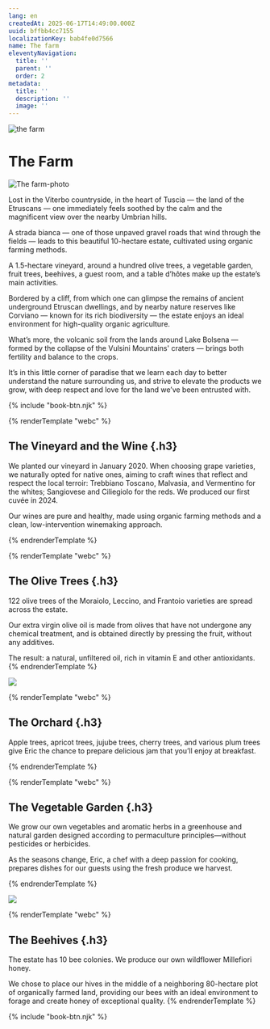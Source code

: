 ```yaml
---
lang: en
createdAt: 2025-06-17T14:49:00.000Z
uuid: bffbb4cc7155
localizationKey: bab4fe0d7566
name: The farm
eleventyNavigation:
  title: ''
  parent: ''
  order: 2
metadata:
  title: ''
  description: ''
  image: ''
---
```

![the farm](/_images/Maison-ombre.webp)

# The Farm

![The farm-photo](/_images/BAE19F68-358C-466B-9059-58397E9EEEC3.webp)

Lost in the Viterbo countryside, in the heart of Tuscia — the land of the Etruscans — one immediately feels soothed by the calm and the magnificent view over the nearby Umbrian hills.

A strada bianca — one of those unpaved gravel roads that wind through the fields — leads to this beautiful 10-hectare estate, cultivated using organic farming methods.

A 1.5-hectare vineyard, around a hundred olive trees, a vegetable garden, fruit trees, beehives, a guest room, and a table d’hôtes make up the estate’s main activities.

Bordered by a cliff, from which one can glimpse the remains of ancient underground Etruscan dwellings, and by nearby nature reserves like Corviano — known for its rich biodiversity — the estate enjoys an ideal environment for high-quality organic agriculture.

What’s more, the volcanic soil from the lands around Lake Bolsena — formed by the collapse of the Vulsini Mountains' craters — brings both fertility and balance to the crops.

It’s in this little corner of paradise that we learn each day to better understand the nature surrounding us, and strive to elevate the products we grow, with deep respect and love for the land we’ve been entrusted with.

{% include "book-btn.njk" %}

{% renderTemplate "webc" %}
<img-txt src="/_images/Vignes.webp" alt="Illustration vineyard" img-width="320" class-name="azienda-img-txt">

## The Vineyard and the Wine {.h3}

We planted our vineyard in January 2020. When choosing grape varieties, we naturally opted for native ones, aiming to craft wines that reflect and respect the local terroir: Trebbiano Toscano, Malvasia, and Vermentino for the whites; Sangiovese and Ciliegiolo for the reds. We produced our first cuvée in 2024.

Our wines are pure and healthy, made using organic farming methods and a clean, low-intervention winemaking approach.

</img-txt>
{% endrenderTemplate %}

{% renderTemplate "webc" %}
<img-txt src="/_images/Oliviers.webp" alt="Illustration Olive Trees" img-width="320" class-name="azienda-img-txt" swap="true">

## The Olive Trees {.h3}

122 olive trees of the Moraiolo, Leccino, and Frantoio varieties are spread across the estate.

Our extra virgin olive oil is made from olives that have not undergone any chemical treatment, and is obtained directly by pressing the fruit, without any additives.

The result: a natural, unfiltered oil, rich in vitamin E and other antioxidants.
</img-txt>
{% endrenderTemplate %}

![](/_images/IMG_0164.webp)

{% renderTemplate "webc" %}
<img-txt src="/_images/Sapins-Arbre.webp" alt="Illustration Orchard" img-width="320" class-name="azienda-img-txt">

## The Orchard {.h3}

Apple trees, apricot trees, jujube trees, cherry trees, and various plum trees give Eric the chance to prepare delicious jam that you’ll enjoy at breakfast.

</img-txt>
{% endrenderTemplate %}

{% renderTemplate "webc" %}
<img-txt src="/_images/Potager-Eric.webp" alt="Illustration Vegetable Garden" img-width="320" class-name="azienda-img-txt" swap="true">

## The Vegetable Garden {.h3}

We grow our own vegetables and aromatic herbs in a greenhouse and natural garden designed according to permaculture principles—without pesticides or herbicides.

As the seasons change, Eric, a chef with a deep passion for cooking, prepares dishes for our guests using the fresh produce we harvest.

</img-txt>
{% endrenderTemplate %}

![](/_images/Photo-potager-domaine.webp)

{% renderTemplate "webc" %}
<img-txt src="/_images/Ruches.webp" alt="Illustration Beehives" img-width="320" class-name="azienda-img-txt">

## The Beehives {.h3}

The estate has 10 bee colonies. We produce our own wildflower Millefiori honey.

We chose to place our hives in the middle of a neighboring 80-hectare plot of organically farmed land, providing our bees with an ideal environment to forage and create honey of exceptional quality.
</img-txt>
{% endrenderTemplate %}

{% include "book-btn.njk" %}
